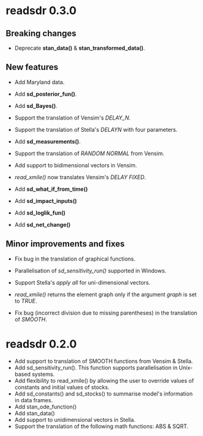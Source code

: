 # readsdr 0.3.0

## Breaking changes

* Deprecate **stan_data()** & **stan_transformed_data()**.

## New features

* Add Maryland data.

* Add **sd_posterior_fun()**.

* Add **sd_Bayes()**.

* Support the translation of Vensim's *DELAY_N*.

* Support the translation of Stella's *DELAYN* with four parameters.

* Add **sd_measurements()**.

* Support the translation of *RANDOM NORMAL* from Vensim.

* Add support to bidimensional vectors in Vensim.

* *read_xmile()* now translates Vensim's *DELAY FIXED*.

* Add **sd_what_if_from_time()**

* Add **sd_impact_inputs()**

* Add **sd_loglik_fun()**

* Add **sd_net_change()**

## Minor improvements and fixes

* Fix bug in the translation of graphical functions.

* Parallelisation of *sd_sensitivity_run()* supported in Windows.

* Support Stella's *apply all* for uni-dimensional vectors.

* *read_xmile()* returns the element graph only if the argument *graph* is set to *TRUE*.

* Fix bug (incorrect division due to missing parentheses) in the translation of *SMOOTH*.

# readsdr 0.2.0

* Add support to translation of SMOOTH functions from Vensim & Stella.
* Add sd_sensitivity_run(). This function supports parallelisation in 
  Unix-based systems.
* Add flexibility to read_xmile() by allowing the user to override values of
  constants and initial values of stocks.
* Add sd_constants() and sd_stocks() to summarise model's information in data frames. 
* Add stan_ode_function()
* Add stan_data()
* Add support to unidimensional vectors in Stella.
* Support the translation of the following math functions: ABS & SQRT.

